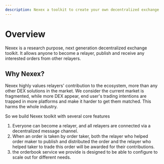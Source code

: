 ```yaml
---
description: Nexex a toolkit to create your own decentralized exchange.
---
```


# Overview

Nexex is a research purpose, next generation decentralized exchange toolkit. It allows anyone to become a relayer, publish and receive any interested orders from other relayers.

## Why Nexex?

Nexex highly values relayers' contribution to the ecosystem, more than any other DEX solutions in the market. We consider the current market is fragmented, while more DEX appear, end user's trading intentions are trapped in more platforms and make it harder to get them matched. This harms the whole industry. 

So we build Nexex toolkit with several core features

1. Everyone can become a relayer, and all relayers are connected via a decentralized message channel.
2. When an order is taken by order taker, both the relayer who helped order maker to publish and distributed the order and the relayer who helped taker to trade this order will be awarded for their contributions.
3. the orderbook service we provide is designed to be able to configure to scale out for different needs.

